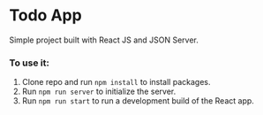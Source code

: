 # Todo App
Simple project built with React JS and JSON Server.

### To use it:

1. Clone repo and run `npm install` to install packages.
2. Run `npm run server` to initialize the server.
3. Run `npm run start` to run a development build of the React app.

